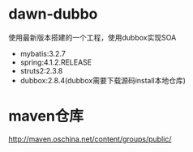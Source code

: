 # dawn-dubbo
使用最新版本搭建的一个工程，使用dubbox实现SOA<br>
* mybatis:3.2.7<br>
* spring:4.1.2.RELEASE<br>
* struts2:2.3.8<br>
* dubbox:2.8.4(dubbox需要下载源码install本地仓库)<br>

# maven仓库
http://maven.oschina.net/content/groups/public/

